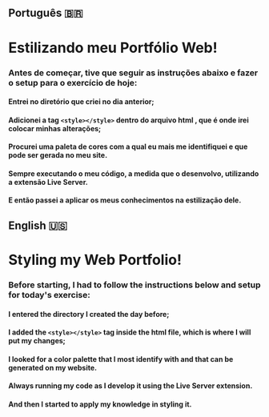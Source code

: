 ## Português 🇧🇷

# Estilizando meu Portfólio Web!

### Antes de começar, tive que seguir as instruções abaixo e fazer o setup para o exercício de hoje:

#### Entrei no diretório que criei no dia anterior;
#### Adicionei a tag ```<style></style>``` dentro do arquivo html , que é onde irei colocar minhas alterações;
#### Procurei uma paleta de cores com a qual eu mais me identifiquei e que pode ser gerada no meu site.
#### Sempre executando o meu código, a medida que o desenvolvo, utilizando a extensão Live Server.

#### E então passei a aplicar os meus conhecimentos na estilização dele.

## English 🇺🇸

# Styling my Web Portfolio!

### Before starting, I had to follow the instructions below and setup for today's exercise:

#### I entered the directory I created the day before;
#### I added the ```<style></style>``` tag inside the html file, which is where I will put my changes;
#### I looked for a color palette that I most identify with and that can be generated on my website.
#### Always running my code as I develop it using the Live Server extension.

#### And then I started to apply my knowledge in styling it.